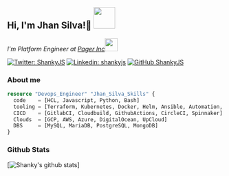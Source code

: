 <h2> Hi, I'm Jhan Silva!👋 <img src="https://media3.giphy.com/media/l1J9tb9W5YNEOPdgA/giphy.gif" width="50"></h2>


<p><em>I'm Platform Engineer at <a href="http://pager.com">Pager Inc</a><img src="https://media.giphy.com/media/WUlplcMpOCEmTGBtBW/giphy.gif" width="30"></br>
</em></p>

[![Twitter: ShankyJS](https://img.shields.io/twitter/follow/ShankyJS?style=social)](https://twitter.com/ShankyJS)
[![Linkedin: shankyjs](https://img.shields.io/badge/-shankyjs-blue?style=flat-square&logo=Linkedin&logoColor=white&link=https://www.linkedin.com/in/shankyjs/)](https://www.linkedin.com/in/shankyjs/)
[![GitHub ShankyJS](https://img.shields.io/github/followers/ShankyJS?label=follow&style=social)](https://github.com/ShankyJS)

### About me

```terraform
resource "Devops_Engineer" "Jhan_Silva_Skills" {
  code    = [HCL, Javascript, Python, Bash]
  tooling = [Terraform, Kubernetes, Docker, Helm, Ansible, Automation, Git]
  CICD    = [GitlabCI, Cloudbuild, GithubActions, CircleCI, Spinnaker]
  Clouds  = [GCP, AWS, Azure, DigitalOcean, UpCloud]
  DBS     = [MySQL, MariaDB, PostgreSQL, MongoDB]
}
```

### Github Stats

[![Shanky's github stats](https://github-readme-stats.vercel.app/api?username=ShankyJS&theme=monokai)]
